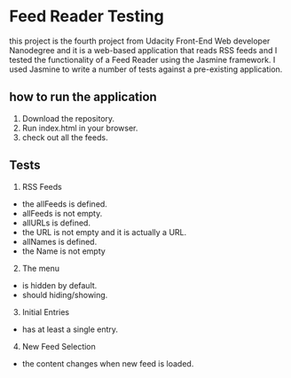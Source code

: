 # Feed Reader Testing

 this project is the fourth project from Udacity Front-End Web developer Nanodegree and it is 
 a web-based application that reads RSS feeds and I tested the functionality of a Feed Reader using the Jasmine framework.
 I used Jasmine to write a number of tests against a pre-existing application.

## how to run the application

 1. Download the repository.
 2. Run index.html in your browser.
 3. check out all the feeds.

## Tests
1. RSS Feeds
 - the allFeeds is defined.
 - allFeeds is not empty.
 - allURLs is defined.
 - the URL is not empty and it is actually a URL.
 - allNames is defined.
 - the Name is not empty

2. The menu
 - is hidden by default.
 - should hiding/showing. 

3. Initial Entries
 - has at least a single entry.

4. New Feed Selection
 - the content changes when new feed is loaded.